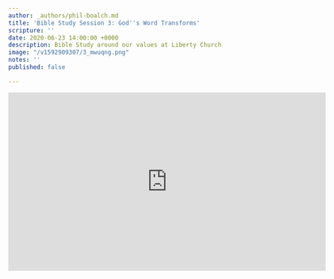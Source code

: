 ```yaml
---
author: _authors/phil-boalch.md
title: 'Bible Study Session 3: God''s Word Transforms'
scripture: ''
date: 2020-06-23 14:00:00 +0000
description: Bible Study around our values at Liberty Church
image: "/v1592909307/3_mwuqng.png"
notes: ''
published: false

---
```

<iframe src="https://player.vimeo.com/video/431750031" width="640" height="360" frameborder="0" allow="autoplay; fullscreen" allowfullscreen></iframe>